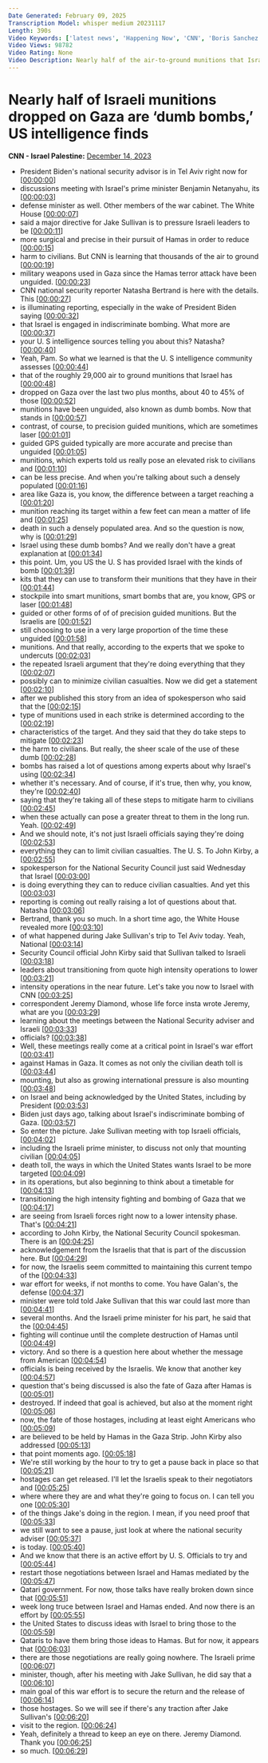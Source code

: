 ```yaml
---
Date Generated: February 09, 2025
Transcription Model: whisper medium 20231117
Length: 390s
Video Keywords: ['latest news', 'Happening Now', 'CNN', 'Boris Sanchez', 'Pamela Brown', 'CNN News Central', 'Natasha Bertrand', 'Katie Bo Lillis', 'Jeremy Diamond', 'Israel Dumb Bombs', 'Dumb Bombs', 'Unguided Munitions', 'Israel Hamas War', 'Gaza', 'Gaza Dumb Bombs', 'Gaza Strip', 'Gaza City', 'Rafah', 'Khan Younis', 'IDF', 'Israel Defense Forces', 'October 7']
Video Views: 98782
Video Rating: None
Video Description: Nearly half of the air-to-ground munitions that Israel has used in Gaza in its war with Hamas since October 7 have been unguided, otherwise known as “dumb bombs,” according to a new US intelligence assessment. #CNN #News
---
```


# Nearly half of Israeli munitions dropped on Gaza are ‘dumb bombs,’ US intelligence finds
**CNN - Israel Palestine:** [December 14, 2023](https://www.youtube.com/watch?v=v7xeZNcABHQ)
*  President Biden's national security advisor is in Tel Aviv right now for [[00:00:00](https://www.youtube.com/watch?v=v7xeZNcABHQ&t=0.0s)]
*  discussions meeting with Israel's prime minister Benjamin Netanyahu, its [[00:00:03](https://www.youtube.com/watch?v=v7xeZNcABHQ&t=3.92s)]
*  defense minister as well. Other members of the war cabinet. The White House [[00:00:07](https://www.youtube.com/watch?v=v7xeZNcABHQ&t=7.92s)]
*  said a major directive for Jake Sullivan is to pressure Israeli leaders to be [[00:00:11](https://www.youtube.com/watch?v=v7xeZNcABHQ&t=11.6s)]
*  more surgical and precise in their pursuit of Hamas in order to reduce [[00:00:15](https://www.youtube.com/watch?v=v7xeZNcABHQ&t=15.76s)]
*  harm to civilians. But CNN is learning that thousands of the air to ground [[00:00:19](https://www.youtube.com/watch?v=v7xeZNcABHQ&t=19.64s)]
*  military weapons used in Gaza since the Hamas terror attack have been unguided. [[00:00:23](https://www.youtube.com/watch?v=v7xeZNcABHQ&t=23.16s)]
*  CNN national security reporter Natasha Bertrand is here with the details. This [[00:00:27](https://www.youtube.com/watch?v=v7xeZNcABHQ&t=27.72s)]
*  is illuminating reporting, especially in the wake of President Biden saying [[00:00:32](https://www.youtube.com/watch?v=v7xeZNcABHQ&t=32.8s)]
*  that Israel is engaged in indiscriminate bombing. What more are [[00:00:37](https://www.youtube.com/watch?v=v7xeZNcABHQ&t=37.0s)]
*  your U. S intelligence sources telling you about this? Natasha? [[00:00:40](https://www.youtube.com/watch?v=v7xeZNcABHQ&t=40.94s)]
*  Yeah, Pam. So what we learned is that the U. S intelligence community assesses [[00:00:44](https://www.youtube.com/watch?v=v7xeZNcABHQ&t=44.92s)]
*  that of the roughly 29,000 air to ground munitions that Israel has [[00:00:48](https://www.youtube.com/watch?v=v7xeZNcABHQ&t=48.36s)]
*  dropped on Gaza over the last two plus months, about 40 to 45% of those [[00:00:52](https://www.youtube.com/watch?v=v7xeZNcABHQ&t=52.52s)]
*  munitions have been unguided, also known as dumb bombs. Now that stands in [[00:00:57](https://www.youtube.com/watch?v=v7xeZNcABHQ&t=57.92s)]
*  contrast, of course, to precision guided munitions, which are sometimes laser [[00:01:01](https://www.youtube.com/watch?v=v7xeZNcABHQ&t=61.68000000000001s)]
*  guided GPS guided typically are more accurate and precise than unguided [[00:01:05](https://www.youtube.com/watch?v=v7xeZNcABHQ&t=65.92s)]
*  munitions, which experts told us really pose an elevated risk to civilians and [[00:01:10](https://www.youtube.com/watch?v=v7xeZNcABHQ&t=70.4s)]
*  can be less precise. And when you're talking about such a densely populated [[00:01:16](https://www.youtube.com/watch?v=v7xeZNcABHQ&t=76.08s)]
*  area like Gaza is, you know, the difference between a target reaching a [[00:01:20](https://www.youtube.com/watch?v=v7xeZNcABHQ&t=80.4s)]
*  munition reaching its target within a few feet can mean a matter of life and [[00:01:25](https://www.youtube.com/watch?v=v7xeZNcABHQ&t=85.6s)]
*  death in such a densely populated area. And so the question is now, why is [[00:01:29](https://www.youtube.com/watch?v=v7xeZNcABHQ&t=89.62s)]
*  Israel using these dumb bombs? And we really don't have a great explanation at [[00:01:34](https://www.youtube.com/watch?v=v7xeZNcABHQ&t=94.98s)]
*  this point. Um, you US the U. S has provided Israel with the kinds of bomb [[00:01:39](https://www.youtube.com/watch?v=v7xeZNcABHQ&t=99.36s)]
*  kits that they can use to transform their munitions that they have in their [[00:01:44](https://www.youtube.com/watch?v=v7xeZNcABHQ&t=104.12s)]
*  stockpile into smart munitions, smart bombs that are, you know, GPS or laser [[00:01:48](https://www.youtube.com/watch?v=v7xeZNcABHQ&t=108.28s)]
*  guided or other forms of of of precision guided munitions. But the Israelis are [[00:01:52](https://www.youtube.com/watch?v=v7xeZNcABHQ&t=112.74s)]
*  still choosing to use in a very large proportion of the time these unguided [[00:01:58](https://www.youtube.com/watch?v=v7xeZNcABHQ&t=118.16s)]
*  munitions. And that really, according to the experts that we spoke to undercuts [[00:02:03](https://www.youtube.com/watch?v=v7xeZNcABHQ&t=123.56s)]
*  the repeated Israeli argument that they're doing everything that they [[00:02:07](https://www.youtube.com/watch?v=v7xeZNcABHQ&t=127.32s)]
*  possibly can to minimize civilian casualties. Now we did get a statement [[00:02:10](https://www.youtube.com/watch?v=v7xeZNcABHQ&t=130.8s)]
*  after we published this story from an idea of spokesperson who said that the [[00:02:15](https://www.youtube.com/watch?v=v7xeZNcABHQ&t=135.28s)]
*  type of munitions used in each strike is determined according to the [[00:02:19](https://www.youtube.com/watch?v=v7xeZNcABHQ&t=139.56s)]
*  characteristics of the target. And they said that they do take steps to mitigate [[00:02:23](https://www.youtube.com/watch?v=v7xeZNcABHQ&t=143.44s)]
*  the harm to civilians. But really, the sheer scale of the use of these dumb [[00:02:28](https://www.youtube.com/watch?v=v7xeZNcABHQ&t=148.12s)]
*  bombs has raised a lot of questions among experts about why Israel's using [[00:02:34](https://www.youtube.com/watch?v=v7xeZNcABHQ&t=154.76000000000002s)]
*  whether it's necessary. And of course, if it's true, then why, you know, they're [[00:02:40](https://www.youtube.com/watch?v=v7xeZNcABHQ&t=160.22s)]
*  saying that they're taking all of these steps to mitigate harm to civilians [[00:02:45](https://www.youtube.com/watch?v=v7xeZNcABHQ&t=165.3s)]
*  when these actually can pose a greater threat to them in the long run. Yeah. [[00:02:49](https://www.youtube.com/watch?v=v7xeZNcABHQ&t=169.5s)]
*  And we should note, it's not just Israeli officials saying they're doing [[00:02:53](https://www.youtube.com/watch?v=v7xeZNcABHQ&t=173.54000000000002s)]
*  everything they can to limit civilian casualties. The U. S. To John Kirby, a [[00:02:55](https://www.youtube.com/watch?v=v7xeZNcABHQ&t=175.78s)]
*  spokesperson for the National Security Council just said Wednesday that Israel [[00:03:00](https://www.youtube.com/watch?v=v7xeZNcABHQ&t=180.38s)]
*  is doing everything they can to reduce civilian casualties. And yet this [[00:03:03](https://www.youtube.com/watch?v=v7xeZNcABHQ&t=183.5s)]
*  reporting is coming out really raising a lot of questions about that. Natasha [[00:03:06](https://www.youtube.com/watch?v=v7xeZNcABHQ&t=186.9s)]
*  Bertrand, thank you so much. In a short time ago, the White House revealed more [[00:03:10](https://www.youtube.com/watch?v=v7xeZNcABHQ&t=190.32s)]
*  of what happened during Jake Sullivan's trip to Tel Aviv today. Yeah, National [[00:03:14](https://www.youtube.com/watch?v=v7xeZNcABHQ&t=194.38s)]
*  Security Council official John Kirby said that Sullivan talked to Israeli [[00:03:18](https://www.youtube.com/watch?v=v7xeZNcABHQ&t=198.26s)]
*  leaders about transitioning from quote high intensity operations to lower [[00:03:21](https://www.youtube.com/watch?v=v7xeZNcABHQ&t=201.38s)]
*  intensity operations in the near future. Let's take you now to Israel with CNN [[00:03:25](https://www.youtube.com/watch?v=v7xeZNcABHQ&t=205.78s)]
*  correspondent Jeremy Diamond, whose life force insta wrote Jeremy, what are you [[00:03:29](https://www.youtube.com/watch?v=v7xeZNcABHQ&t=209.98000000000002s)]
*  learning about the meetings between the National Security adviser and Israeli [[00:03:33](https://www.youtube.com/watch?v=v7xeZNcABHQ&t=213.86s)]
*  officials? [[00:03:38](https://www.youtube.com/watch?v=v7xeZNcABHQ&t=218.22000000000003s)]
*  Well, these meetings really come at a critical point in Israel's war effort [[00:03:41](https://www.youtube.com/watch?v=v7xeZNcABHQ&t=221.74s)]
*  against Hamas in Gaza. It comes as not only the civilian death toll is [[00:03:44](https://www.youtube.com/watch?v=v7xeZNcABHQ&t=224.94000000000003s)]
*  mounting, but also as growing international pressure is also mounting [[00:03:48](https://www.youtube.com/watch?v=v7xeZNcABHQ&t=228.62s)]
*  on Israel and being acknowledged by the United States, including by President [[00:03:53](https://www.youtube.com/watch?v=v7xeZNcABHQ&t=233.66000000000003s)]
*  Biden just days ago, talking about Israel's indiscriminate bombing of Gaza. [[00:03:57](https://www.youtube.com/watch?v=v7xeZNcABHQ&t=237.86s)]
*  So enter the picture. Jake Sullivan meeting with top Israeli officials, [[00:04:02](https://www.youtube.com/watch?v=v7xeZNcABHQ&t=242.1s)]
*  including the Israeli prime minister, to discuss not only that mounting civilian [[00:04:05](https://www.youtube.com/watch?v=v7xeZNcABHQ&t=245.94s)]
*  death toll, the ways in which the United States wants Israel to be more targeted [[00:04:09](https://www.youtube.com/watch?v=v7xeZNcABHQ&t=249.89999999999998s)]
*  in its operations, but also beginning to think about a timetable for [[00:04:13](https://www.youtube.com/watch?v=v7xeZNcABHQ&t=253.72s)]
*  transitioning the high intensity fighting and bombing of Gaza that we [[00:04:17](https://www.youtube.com/watch?v=v7xeZNcABHQ&t=257.21999999999997s)]
*  are seeing from Israeli forces right now to a lower intensity phase. That's [[00:04:21](https://www.youtube.com/watch?v=v7xeZNcABHQ&t=261.5s)]
*  according to John Kirby, the National Security Council spokesman. There is an [[00:04:25](https://www.youtube.com/watch?v=v7xeZNcABHQ&t=265.38s)]
*  acknowledgement from the Israelis that that is part of the discussion here. But [[00:04:29](https://www.youtube.com/watch?v=v7xeZNcABHQ&t=269.36s)]
*  for now, the Israelis seem committed to maintaining this current tempo of the [[00:04:33](https://www.youtube.com/watch?v=v7xeZNcABHQ&t=273.32s)]
*  war effort for weeks, if not months to come. You have Galan's, the defense [[00:04:37](https://www.youtube.com/watch?v=v7xeZNcABHQ&t=277.40000000000003s)]
*  minister were told told Jake Sullivan that this war could last more than [[00:04:41](https://www.youtube.com/watch?v=v7xeZNcABHQ&t=281.72s)]
*  several months. And the Israeli prime minister for his part, he said that the [[00:04:45](https://www.youtube.com/watch?v=v7xeZNcABHQ&t=285.74s)]
*  fighting will continue until the complete destruction of Hamas until [[00:04:49](https://www.youtube.com/watch?v=v7xeZNcABHQ&t=289.76s)]
*  victory. And so there is a question here about whether the message from American [[00:04:54](https://www.youtube.com/watch?v=v7xeZNcABHQ&t=294.28000000000003s)]
*  officials is being received by the Israelis. We know that another key [[00:04:57](https://www.youtube.com/watch?v=v7xeZNcABHQ&t=297.84s)]
*  question that's being discussed is also the fate of Gaza after Hamas is [[00:05:01](https://www.youtube.com/watch?v=v7xeZNcABHQ&t=301.14s)]
*  destroyed. If indeed that goal is achieved, but also at the moment right [[00:05:06](https://www.youtube.com/watch?v=v7xeZNcABHQ&t=306.15999999999997s)]
*  now, the fate of those hostages, including at least eight Americans who [[00:05:09](https://www.youtube.com/watch?v=v7xeZNcABHQ&t=309.96s)]
*  are believed to be held by Hamas in the Gaza Strip. John Kirby also addressed [[00:05:13](https://www.youtube.com/watch?v=v7xeZNcABHQ&t=313.71999999999997s)]
*  that point moments ago. [[00:05:18](https://www.youtube.com/watch?v=v7xeZNcABHQ&t=318.32s)]
*  We're still working by the hour to try to get a pause back in place so that [[00:05:21](https://www.youtube.com/watch?v=v7xeZNcABHQ&t=321.96s)]
*  hostages can get released. I'll let the Israelis speak to their negotiators and [[00:05:25](https://www.youtube.com/watch?v=v7xeZNcABHQ&t=325.92s)]
*  where where they are and what they're going to focus on. I can tell you one [[00:05:30](https://www.youtube.com/watch?v=v7xeZNcABHQ&t=330.28s)]
*  of the things Jake's doing in the region. I mean, if you need proof that [[00:05:33](https://www.youtube.com/watch?v=v7xeZNcABHQ&t=333.71999999999997s)]
*  we still want to see a pause, just look at where the national security adviser [[00:05:37](https://www.youtube.com/watch?v=v7xeZNcABHQ&t=337.0s)]
*  is today. [[00:05:40](https://www.youtube.com/watch?v=v7xeZNcABHQ&t=340.32s)]
*  And we know that there is an active effort by U. S. Officials to try and [[00:05:44](https://www.youtube.com/watch?v=v7xeZNcABHQ&t=344.62s)]
*  restart those negotiations between Israel and Hamas mediated by the [[00:05:47](https://www.youtube.com/watch?v=v7xeZNcABHQ&t=347.92s)]
*  Qatari government. For now, those talks have really broken down since that [[00:05:51](https://www.youtube.com/watch?v=v7xeZNcABHQ&t=351.84s)]
*  week long truce between Israel and Hamas ended. And now there is an effort by [[00:05:55](https://www.youtube.com/watch?v=v7xeZNcABHQ&t=355.52s)]
*  the United States to discuss ideas with Israel to bring those to the [[00:05:59](https://www.youtube.com/watch?v=v7xeZNcABHQ&t=359.88s)]
*  Qataris to have them bring those ideas to Hamas. But for now, it appears that [[00:06:03](https://www.youtube.com/watch?v=v7xeZNcABHQ&t=363.2s)]
*  there are those negotiations are really going nowhere. The Israeli prime [[00:06:07](https://www.youtube.com/watch?v=v7xeZNcABHQ&t=367.35999999999996s)]
*  minister, though, after his meeting with Jake Sullivan, he did say that a [[00:06:10](https://www.youtube.com/watch?v=v7xeZNcABHQ&t=370.96s)]
*  main goal of this war effort is to secure the return and the release of [[00:06:14](https://www.youtube.com/watch?v=v7xeZNcABHQ&t=374.88s)]
*  those hostages. So we will see if there's any traction after Jake Sullivan's [[00:06:20](https://www.youtube.com/watch?v=v7xeZNcABHQ&t=380.44s)]
*  visit to the region. [[00:06:24](https://www.youtube.com/watch?v=v7xeZNcABHQ&t=384.03999999999996s)]
*  Yeah, definitely a thread to keep an eye on there. Jeremy Diamond. Thank you [[00:06:25](https://www.youtube.com/watch?v=v7xeZNcABHQ&t=385.91999999999996s)]
*  so much. [[00:06:29](https://www.youtube.com/watch?v=v7xeZNcABHQ&t=389.23999999999995s)]
